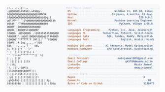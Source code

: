<picture>
  <source srcset="https://raw.githubusercontent.com/mmazinjameel/mmazinjameel/main/dark_mode.svg?v=1742804063" media="(prefers-color-scheme: dark)">
  <img src="https://raw.githubusercontent.com/mmazinjameel/mmazinjameel/main/light_mode.svg?v=1742804063">
</picture>
